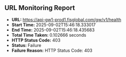## URL Monitoring Report

- **URL:** https://api-gw1-prod1.fisglobal.com/gw/v1/health
- **Start Time:** 2025-09-02T15:46:18.333017
- **End Time:** 2025-09-02T15:46:18.435683
- **Total Time Taken:** 0.102666 seconds
- **HTTP Status Code:** 403
- **Status:** Failure
- **Failure Reason:** HTTP Status Code: 403
